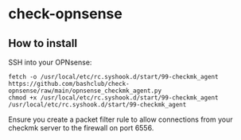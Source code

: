 # check-opnsense

## How to install

SSH into your OPNsense:
```
fetch -o /usr/local/etc/rc.syshook.d/start/99-checkmk_agent https://github.com/bashclub/check-opnsense/raw/main/opnsense_checkmk_agent.py
chmod +x /usr/local/etc/rc.syshook.d/start/99-checkmk_agent
/usr/local/etc/rc.syshook.d/start/99-checkmk_agent
```

Ensure you create a packet filter rule to allow connections from your checkmk server to the firewall on port 6556.
